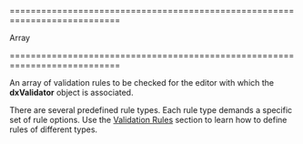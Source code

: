 ===========================================================================
<!--type-->Array<dxValidationRule><!--/type-->
===========================================================================

<!--shortDescription-->
An array of validation rules to be checked for the editor with which the **dxValidator** object is associated.
<!--/shortDescription-->

<!--fullDescription-->
There are several predefined rule types. Each rule type demands a specific set of rule options. Use the [Validation Rules](/Documentation/ApiReference/UI_Widgets/dxValidator/Validation_Rules/) section to learn how to define rules of different types.
<!--/fullDescription-->